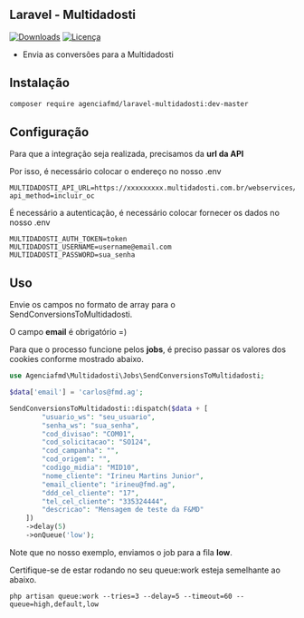 ## Laravel - Multidadosti

[![Downloads](https://img.shields.io/packagist/dt/agenciafmd/laravel-multidadosti.svg?style=flat-square)](https://packagist.org/packages/agenciafmd/laravel-multidadosti)
[![Licença](https://img.shields.io/badge/license-MIT-brightgreen.svg?style=flat-square)](LICENSE.md)

- Envia as conversões para a Multidadosti

## Instalação

```bash
composer require agenciafmd/laravel-multidadosti:dev-master
```

## Configuração

Para que a integração seja realizada, precisamos da **url da API**

Por isso, é necessário colocar o endereço no nosso .env

```dotenv
MULTIDADOSTI_API_URL=https://xxxxxxxxx.multidadosti.com.br/webservices/rest/api.php?api_method=incluir_oc
```
É necessário a autenticação, é necessário colocar fornecer os dados no nosso .env

```dotenv
MULTIDADOSTI_AUTH_TOKEN=token
MULTIDADOSTI_USERNAME=username@email.com
MULTIDADOSTI_PASSWORD=sua_senha
```


## Uso

Envie os campos no formato de array para o SendConversionsToMultidadosti.

O campo **email** é obrigatório =)

Para que o processo funcione pelos **jobs**, é preciso passar os valores dos cookies conforme mostrado abaixo.

```php
use Agenciafmd\Multidadosti\Jobs\SendConversionsToMultidadosti;

$data['email'] = 'carlos@fmd.ag';

SendConversionsToMultidadosti::dispatch($data + [
        "usuario_ws": "seu_usuario",
        "senha_ws": "sua_senha",
        "cod_divisao": "COM01",
        "cod_solicitacao": "SO124",
        "cod_campanha": "",
        "cod_origem": "",
        "codigo_midia": "MID10",
        "nome_cliente": "Irineu Martins Junior",
        "email_cliente": "irineu@fmd.ag",
        "ddd_cel_cliente": "17",
        "tel_cel_cliente": "335324444",
        "descricao": "Mensagem de teste da F&MD"
    ])
    ->delay(5)
    ->onQueue('low');
```

Note que no nosso exemplo, enviamos o job para a fila **low**.

Certifique-se de estar rodando no seu queue:work esteja semelhante ao abaixo.

```shell
php artisan queue:work --tries=3 --delay=5 --timeout=60 --queue=high,default,low
```